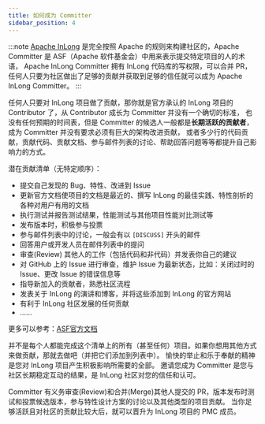 ```yaml
---
title: 如何成为 Committer
sidebar_position: 4
---
```


:::note
[Apache InLong](https://inlong.apache.org) 是完全按照 Apache 的规则来构建社区的，Apache Committer 是 ASF（Apache 软件基金会）中用来表示提交特定项目的人的术语，
Apache InLong Committer 拥有 InLong 代码库的写权限，可以合并 PR，任何人只要为社区做出了足够的贡献并获取到足够的信任就可以成为 Apache InLong Committer。
:::

任何人只要对 InLong 项目做了贡献，那你就是官方承认的 InLong 项目的 Contributor 了，从 Contributor 成长为 Committer 并没有一个确切的标准，
也没有任何预期的时间表，但是 Committer 的候选人一般都是**长期活跃的贡献者**，成为 Committer 并没有要求必须有巨大的架构改进贡献，
或者多少行的代码贡献，贡献代码、贡献文档、参与邮件列表的讨论、帮助回答问题等等都提升自己影响力的方式。

潜在贡献清单（无特定顺序）：
- 提交自己发现的 Bug、特性、改进到 Issue
- 更新官方文档使项目的文档是最近的、撰写 InLong 的最佳实践、特性剖析的各种对用户有用的文档
- 执行测试并报告测试结果，性能测试与其他项目性能对比测试等
- 发布版本时，积极参与投票
- 参与邮件列表中的讨论，一般会有以 `[DISCUSS]` 开头的邮件
- 回答用户或开发人员在邮件列表中的提问
- 审查(Review) 其他人的工作（包括代码和非代码）并发表你自己的建议
- 对 GitHub 上的 Issue 进行审查，维护 Issue 为最新状态，比如：关闭过时的 Issue、更改 Issue 的错误信息等
- 指导新加入的贡献者，熟悉社区流程
- 发表关于 InLong 的演讲和博客，并将这些添加到 InLong 的官方网站
- 有利于 InLong 社区发展的任何贡献
- ......

更多可以参考：[ASF官方文档](https://community.apache.org/contributors/)

并不是每个人都能完成这个清单上的所有（甚至任何）项目。如果你想用其他方式来做贡献，那就去做吧（并把它们添加到列表中）。
愉快的举止和乐于奉献的精神是您对 InLong 项目产生积极影响所需要的全部。
邀请您成为 Committer 是您与社区长期稳定互动的结果，是 InLong 社区对您的信任和认可。

Committer 有义务审查(Review)和合并(Merge)其他人提交的 PR，版本发布时测试和投票候选版本，参与特性设计方案的讨论以及其他类型的项目贡献。
当你足够活跃且对社区的贡献比较大后，就可以晋升为 InLong 项目的 PMC 成员。
